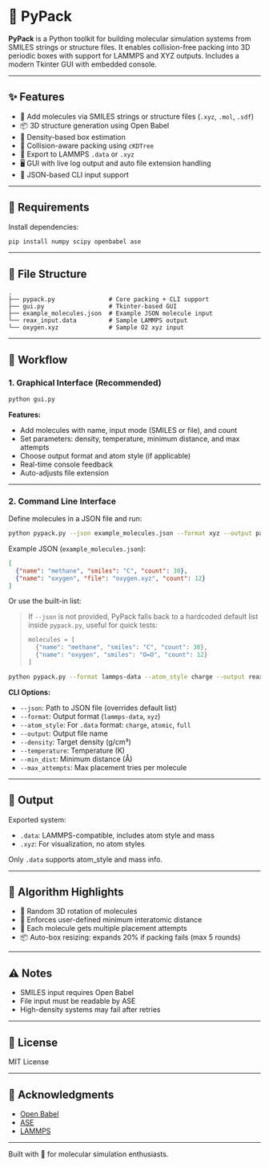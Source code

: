 # 🧬 PyPack

**PyPack** is a Python toolkit for building molecular simulation systems from SMILES strings or structure files. It enables collision-free packing into 3D periodic boxes with support for LAMMPS and XYZ outputs. Includes a modern Tkinter GUI with embedded console.

---

## ✨ Features

* 🧪 Add molecules via SMILES strings or structure files (`.xyz`, `.mol`, `.sdf`)
* 📦 3D structure generation using Open Babel
* 📐 Density-based box estimation
* 🧱 Collision-aware packing using `cKDTree`
* 💾 Export to LAMMPS `.data` or `.xyz`
* 🖥️ GUI with live log output and auto file extension handling
* 🧾 JSON-based CLI input support

---

## 🧰 Requirements

Install dependencies:

```bash
pip install numpy scipy openbabel ase
```

---

## 📁 File Structure

```
.
├── pypack.py               # Core packing + CLI support
├── gui.py                  # Tkinter-based GUI
├── example_molecules.json  # Example JSON molecule input
└── reax_input.data         # Sample LAMMPS output
└── oxygen.xyz              # Sample O2 xyz input
```

---

## 🚀 Workflow

### 1. Graphical Interface (Recommended)

```bash
python gui.py
```

**Features:**

* Add molecules with name, input mode (SMILES or file), and count
* Set parameters: density, temperature, minimum distance, and max attempts
* Choose output format and atom style (if applicable)
* Real-time console feedback
* Auto-adjusts file extension

---

### 2. Command Line Interface

Define molecules in a JSON file and run:

```bash
python pypack.py --json example_molecules.json --format xyz --output packed_system.xyz
```

Example JSON (`example_molecules.json`):

```json
[
  {"name": "methane", "smiles": "C", "count": 30},
  {"name": "oxygen", "file": "oxygen.xyz", "count": 12}
]
```

Or use the built-in list:

> If `--json` is not provided, PyPack falls back to a hardcoded default list inside `pypack.py`, useful for quick tests:
>
> ```python
> molecules = [
>   {"name": "methane", "smiles": "C", "count": 30},
>   {"name": "oxygen", "smiles": "O=O", "count": 12}
> ]
> ```

```bash
python pypack.py --format lammps-data --atom_style charge --output reax_input.data
```

**CLI Options:**

* `--json`: Path to JSON file (overrides default list)
* `--format`: Output format (`lammps-data`, `xyz`)
* `--atom_style`: For `.data` format: `charge`, `atomic`, `full`
* `--output`: Output file name
* `--density`: Target density (g/cm³)
* `--temperature`: Temperature (K)
* `--min_dist`: Minimum distance (Å)
* `--max_attempts`: Max placement tries per molecule

---

## 📄 Output

Exported system:

* `.data`: LAMMPS-compatible, includes atom style and mass
* `.xyz`: For visualization, no atom styles

Only `.data` supports atom_style and mass info.

---

## 🧠 Algorithm Highlights

* 🔄 Random 3D rotation of molecules
* 📏 Enforces user-defined minimum interatomic distance
* 🔁 Each molecule gets multiple placement attempts
* 📦 Auto-box resizing: expands 20% if packing fails (max 5 rounds)

---

## ⚠️ Notes

* SMILES input requires Open Babel
* File input must be readable by ASE
* High-density systems may fail after retries

---

## 📜 License

MIT License

---

## 🙌 Acknowledgments

* [Open Babel](https://openbabel.org/)
* [ASE](https://wiki.fysik.dtu.dk/ase/)
* [LAMMPS](https://lammps.org/)

---

Built with 🧬 for molecular simulation enthusiasts.
